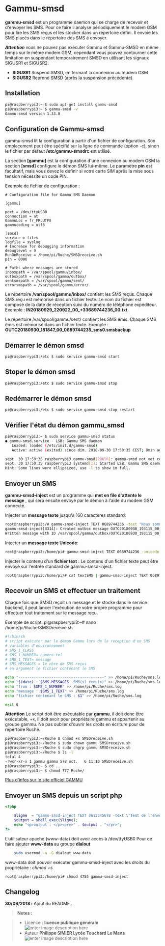 ﻿# Gammu-smsd

**gammu-smsd** est un programme daemon qui se charge de recevoir et d'envoyer les SMS. Pour ce faire il analyse périodiquement le modem GSM pour lire les SMS reçus et les stocker dans un répertoire défini. Il envoie les SMS placés dans le répertoire des SMS à envoyer.

***Attention*** vous ne pouvez pas exécuter Gammu et Gammu-SMSD en même temps sur le même modem GSM, cependant vous pouvez contourner cette limitation en suspendant temporairement SMSD en utilisant les signaux SIGUSR1 et SIGUSR2.

 - **SIGUSR1** Suspend  SMSD, en fermant la connexion au modem GSM
 - **SIGUSR2** Reprend  SMSD (après la suspension précédente).



## Installation
```bash
pi@raspberrypi3:~ $ sudo apt-get install gammu-smsd
pi@raspberrypi3:~ $ gammu-smsd -v
Gammu-smsd version 1.33.0

```
## Configuration de Gammu-smsd

gammu-smsd lit la configuration à partir d'un fichier de configuration. Son emplacement peut être spécifié sur la ligne de commande (option -c), sinon le fichier par défaut **/etc/gammu-smsdrc** est utilisé.

La section **[gammu]** est la configuration d'une connexion au modem GSM
la section **[smsd]** configure le démon SMS lui-même.
Le paramètre **pin**  est facultatif, mais vous devez le définir si votre carte SIM après la mise sous tension nécessite un code PIN.

Exemple de fichier de configuration :
```
# Configuration file for Gammu SMS Daemon

[gammu]

port = /dev/ttyUSB0
connection = at
GammuLoc = fr_FR.UTF8
gammucoding = utf8

[smsd]
service = files
logfile = syslog
# Increase for debugging information
debuglevel = 0
RunOnReceive = /home/pi/Ruche/SMSDreceive.sh
pin = 0000

# Paths where messages are stored
inboxpath = /var/spool/gammu/inbox/
outboxpath = /var/spool/gammu/outbox/
sentsmspath = /var/spool/gammu/sent/
errorsmspath = /var/spool/gammu/error/
```
Le répertoire **/var/spool/gammu/inbox/** contient les SMS reçus. Chaque SMS reçu est mémorisé dans un fichier texte. Le nom du fichier est composé de la date de réception suivi du numéro de téléphone expéditeur.  Exemple : **IN20180929_220922_00_+33689744236_00.txt**

Le répertoire  /var/spool/gammu/sent/ contient les SMS émis. Chaque SMS émis est mémorisé dans un fichier texte.  Exemple :
**OUTC20180930_181847_00_0689744235_sms0.smsbackup**


## Démarrer le démon smsd

```bash
pi@raspberrypi3:/etc $ sudo service gammu-smsd start
```

## Stoper le démon smsd
```bash
pi@raspberrypi3:/etc $ sudo service gammu-smsd stop
```

## Redémarrer le démon smsd
```bash
pi@raspberrypi3:/etc $ sudo service gammu-smsd stop restart 
```


## Vérifier l'état du démon gammu_smsd
```bash
pi@raspberrypi3:~ $ sudo service gammu-smsd status
● gammu-smsd.service - LSB: Gammu SMS daemon
   Loaded: loaded (/etc/init.d/gammu-smsd)
   Active: active (exited) since dim. 2018-09-30 17:50:35 CEST; 8min ago

sept. 30 17:50:35 raspberrypi3 gammu-smsd[29650]: gammu-smsd not yet configured, please...).
sept. 30 17:50:35 raspberrypi3 systemd[1]: Started LSB: Gammu SMS daemon.
Hint: Some lines were ellipsized, use -l to show in full.

```

## Envoyer un SMS 

**gammu-smsd-inject** est un programme qui **met en file d'attente le message** , qui sera ensuite envoyé par le démon à l'aide du modem GSM connecté.

Injecter un **message texte** jusqu'à 160 caractères standard:
```bash
root@raspberrypi3:/# gammu-smsd-inject TEXT 0689744236 -text "Nous sommes le `date`"
gammu-smsd-inject[3314]: Created outbox message OUTC20180930_193115_00_0689744236_sms0.smsbackup
Written message with ID /var/spool/gammu/outbox/OUTC20180930_193115_00_0689744236_sms0.smsbackup

```
Injecter un **message texte Unicode**: 
```bash
root@raspberrypi3:/home/pi# gammu-smsd-inject TEXT 0689744236 -unicode -text "Zkouška sirén été Anaïs"
```

Injecter le contenu d'un **fichier text** :
Le contenu d'un fichier texte peut être envoyé sur l'entrée standard de gammu-smsd-inject. 
```bash
root@raspberrypi3:/home/pi/# cat textSMS | gammu-smsd-inject TEXT 0689744235 -unicode -len 400
```

## Recevoir un SMS et effectuer un traitement

Chaque fois que SMSD reçoit un message et le stocke dans le service backend, il peut lancer l'exécution de votre propre programme pour effectuer tout traitement sur le message reçu.

Exemple  de script: 
pi@raspberrypi3:~# nano /home/pi/Ruche/SMSDreceive.sh
```bash
#!/bin/sh
# script exécuter par le démon Gammu lors de la reception d'un SMS
# variables d'environnement
# SMS_1_CLASS
# SMS_1_NUMBER= numero tel
# SMS_1_TEXT= message
# SMS_MESSAGES = le nbre de SMS reçus
# en argument le fichier contenant le SMS

echo "---------------------------------------" >> /home/pi/Ruche/sms.log
echo "$(date) : $SMS_MESSAGES  SMS(s) recu(s)" >> /home/pi/Ruche/sms.log
echo "from : $SMS_1_NUMBER" >> /home/pi/Ruche/sms.log
echo "message : $SMS_1_TEXT" >> /home/pi/Ruche/sms.log
echo "fichier contenant le SMS : $1" >> /home/pi/Ruche/sms.log

exit 0

```
**Attention** Le script doit être exécutable par **gammu**,  il doit donc être exécutable, +x,  il doit avoir pour propriétaire gammu et appartenir au groupe gammu.
Ne pas oublier d'ouvrir les droits en écriture pour de répertoire Ruche.
```bash
pi@raspberrypi3:~/Ruche $ chmod +x SMSDreceive.sh
pi@raspberrypi3:~/Ruche $ sudo chown gammu SMSDreceive.sh
pi@raspberrypi3:~/Ruche $ sudo chgrp gammu SMSDreceive.sh
pi@raspberrypi3:~/Ruche $ ls -l
total 4
-rwxr-xr-x 1 gammu gammu 578 oct.   6 11:10 SMSDreceive.sh
pi@raspberrypi3:~ $ cd ..
pi@raspberrypi3:~ $ chmod 777 Ruche/

```

[Plus d'infos sur le site officiel GAMMU](https://wammu.eu/docs/manual/smsd/run.html)

## Envoyer un SMS depuis un script php

```php
<?php

    $ligne  = "gammu-smsd-inject TEXT 0612345678 -text \"Test de l'envoi SMS avec API\"";
    $output = shell_exec($ligne);
    echo "<p>output : </p><pre>" . $output . "</pr>";
?>
```
L’utilisateur apache (www-data) doit avoir accès à  /dev/ttyUSB0
Pour ce faire ajouter **www-data** au groupe **dialout**
```bash
    sudo usermod -a -G dialout www-data
```
www-data doit pouvoir exécuter gammu-smsd-inject avec les droits du propriétaire  :    *chmod +s*
```bash
root@raspberrypi3:/home/pi# chmod 4755 gammu-smsd-inject
``` 

## Changelog

 **30/09/2018 :** Ajout du README . 
 
 
> **Notes :**


> - Licence : **licence publique générale** ![enter image description here](https://img.shields.io/badge/licence-GPL-green.svg)
> - Auteur **Philippe SIMIER Lycée Touchard Le Mans**
>  ![enter image description here](https://img.shields.io/badge/built-passing-green.svg)
<!-- TOOLBOX 

Génération des badges : https://shields.io/
Génération de ce fichier : https://stackedit.io/editor#



